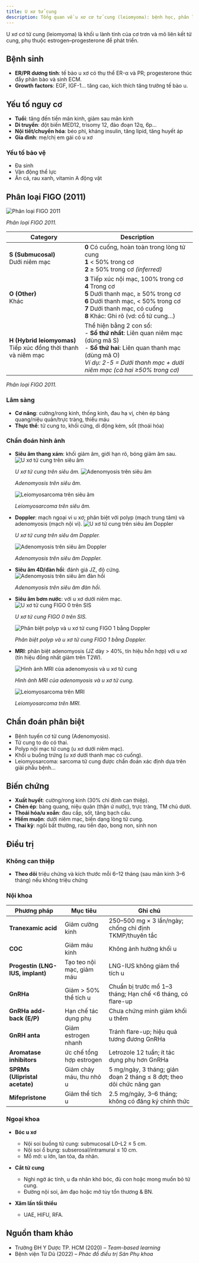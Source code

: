 ```yaml
---
title: U xơ tử cung
description: Tổng quan về u xơ cơ tử cung (leiomyoma): bệnh học, phân loại, chẩn đoán và điều trị nội – ngoại khoa.
---
```


U xơ cơ tử cung (leiomyoma) là khối u lành tính của cơ trơn và mô liên kết tử cung, phụ thuộc estrogen–progesterone để phát triển.

## Bệnh sinh

- **ER/PR dương tính**: tế bào u xơ có thụ thể ER-α và PR; progesterone thúc đẩy phân bào và sinh ECM.  
- **Growth factors**: EGF, IGF-1… tăng cao, kích thích tăng trưởng tế bào u.

## Yếu tố nguy cơ

- **Tuổi**: tăng đến tiền mãn kinh, giảm sau mãn kinh  
- **Di truyền**: đột biến MED12, trisomy 12, đảo đoạn 12q, 6p…  
- **Nội tiết/chuyển hóa**: béo phì, kháng insulin, tăng lipid, tăng huyết áp  
- **Gia đình**: mẹ/chị em gái có u xơ

### Yếu tố bảo vệ

- Đa sinh  
- Vận động thể lực  
- Ăn cá, rau xanh, vitamin A động vật

## Phân loại FIGO (2011)

![Phân loại FIGO 2011](../../../../assets/phu-khoa/u-xo-tu-cung/phan-loai-u-xo-tu-cung-figo-2011.jpg)

_Phân loại FIGO 2011._

| Category                                                             | Description                                                                                                                                                                     |
|----------------------------------------------------------------------|---------------------------------------------------------------------------------------------------------------------------------------------------------------------------------|
| **S (Submucosal)**<br>Dưới niêm mạc                                  | **0** Có cuống, hoàn toàn trong lòng tử cung<br>**1** < 50% trong cơ<br>**2** ≥ 50% trong cơ *(inferred)*                                                                       |
| **O (Other)**<br>Khác                                                | **3** Tiếp xúc nội mạc, 100% trong cơ<br>**4** Trong cơ<br>**5** Dưới thanh mạc, ≥ 50% trong cơ<br>**6** Dưới thanh mạc, < 50% trong cơ<br>**7** Dưới thanh mạc, có cuống<br>**8** Khác: Ghi rõ (vd: cổ tử cung…) |
| **H (Hybrid leiomyomas)**<br>Tiếp xúc đồng thời thanh và niêm mạc     | Thể hiện bằng 2 con số:<br>- **Số thứ nhất**: Liên quan niêm mạc (dùng mã S)<br>- **Số thứ hai**: Liên quan thanh mạc (dùng mã O)<br>*Ví dụ: 2-5 = Dưới thanh mạc + dưới niêm mạc (cả hai ≥50% trong cơ)* |

_Phân loại FIGO 2011._

### Lâm sàng

- **Cơ năng**: cường/rong kinh, thống kinh, đau hạ vị, chèn ép bàng quang/niệu quản/trực tràng, thiếu máu  
- **Thực thể**: tử cung to, khối cứng, di động kém, sốt (thoái hóa)

### Chẩn đoán hình ảnh

- **Siêu âm thang xám**: khối giảm âm, giới hạn rõ, bóng giảm âm sau.
  ![U xơ tử cung trên siêu âm](../../../../assets/phu-khoa/u-xo-tu-cung/u-xo-tu-cung-tren-sieu-am.png)

  _U xơ tử cung trên siêu âm._
  ![Adenomyosis trên siêu âm](../../../../assets/phu-khoa/u-xo-tu-cung/adenomyosis-tren-sieu-am.png)

  _Adenomyosis trên siêu âm._

  ![Leiomyosarcoma trên siêu âm](../../../../assets/phu-khoa/u-xo-tu-cung/leiomyosarcoma-tren-sieu-am.png)

  _Leiomyosarcoma trên siêu âm._

- **Doppler**: mạch ngoại vi u xơ; phân biệt với polyp (mạch trung tâm) và adenomyosis (mạch nội vi).
  ![U xơ tử cung trên siêu âm Doppler](../../../../assets/phu-khoa/u-xo-tu-cung/u-xo-tu-cung-tren-sieu-am-doppler.png)

  _U xơ tử cung trên siêu âm Doppler._

  ![Adenomyosis trên siêu âm Doppler](../../../../assets/phu-khoa/u-xo-tu-cung/adenomyosis-tren-doppler.png)

  _Adenomyosis trên siêu âm Doppler._

- **Siêu âm 4D/đàn hồi**: đánh giá JZ, độ cứng.
  ![Adenomyosis trên siêu âm đàn hồi](../../../../assets/phu-khoa/u-xo-tu-cung/adenomyosis-tren-sieu-am-dan-hoi.png)

  _Adenomyosis trên siêu âm đàn hồi._  

- **Siêu âm bơm nước**: với u xơ dưới niêm mạc. 
  ![U xơ tử cung FIGO 0 trên SIS](../../../../assets/phu-khoa/u-xo-tu-cung/u-xo-tu-cung-figo-0-qua-sis.png)

  _U xơ tử cung FIGO 0 trên SIS._

  ![Phân biệt polyp và u xơ tử cung FIGO 1 bằng Doppler](../../../../assets/phu-khoa/u-xo-tu-cung/phan-biet-polyp-va-u-xo-tu-cung-figo-1-bang-doppler.png)

  _Phân biệt polyp và u xơ tử cung FIGO 1 bằng Doppler._


- **MRI**: phân biệt adenomyosis (JZ dày > 40%, tín hiệu hỗn hợp) với u xơ (tín hiệu đồng nhất giảm trên T2W).

  ![Hình ảnh MRI của adenomyosis và u xơ tử cung](../../../../assets/phu-khoa/u-xo-tu-cung/adenomyosis-u-xo-tu-cung-tren-mri.png)

  _Hình ảnh MRI của adenomyosis và u xơ tử cung._

  ![Leiomyosarcoma trên MRI](../../../../assets/phu-khoa/u-xo-tu-cung/leiomyosarcoma-tren-mri.png)

  _Leiomyosarcoma trên MRI._

## Chẩn đoán phân biệt

- Bệnh tuyến cơ tử cung (Adenomyosis).
- Tử cung to do có thai.
- Polyp nội mạc tử cung (u xơ dưới niêm mạc).
- Khối u buồng trứng (u xơ dưới thanh mạc có cuống).
- Leiomyosarcoma: sarcoma tử cung được chẩn đoán xác định dựa trên giải phẫu bệnh…

## Biến chứng

- **Xuất huyết**: cường/rong kinh (30% chỉ định can thiệp).  
- **Chèn ép**: bàng quang, niệu quản (thận ứ nước), trực tràng, TM chủ dưới.  
- **Thoái hóa/u xoắn**: đau cấp, sốt, tăng bạch cầu.  
- **Hiếm muộn**: dưới niêm mạc, biến dạng lòng tử cung.  
- **Thai kỳ**: ngôi bất thường, rau tiền đạo, bong non, sinh non

## Điều trị

### Không can thiệp

- **Theo dõi** triệu chứng và kích thước mỗi 6–12 tháng (sau mãn kinh 3–6 tháng) nếu không triệu chứng

### Nội khoa

| Phương pháp                | Mục tiêu                   | Ghi chú                                                           |
| -------------------------- | -------------------------- | ----------------------------------------------------------------- |
| **Tranexamic acid**            | Giảm cường kinh           | 250–500 mg × 3 lần/ngày; chống chỉ định TKMP/thuyên tắc             |
| **COC**                        | Giảm máu kinh             | Không ảnh hưởng khối u                                            |
| **Progestin (LNG-IUS, implant)** | Tạo teo nội mạc, giảm máu | LNG-IUS không giảm thể tích u                                      |
| **GnRHa**                      | Giảm > 50% thể tích u       | Chuẩn bị trước mổ 1–3 tháng; Hạn chế <6 tháng, có flare-up         |
| **GnRHa add-back (E/P)**       | Hạn chế tác dụng phụ       | Chưa chứng minh giảm khối u thêm                                   |
| **GnRH anta**                  | Giảm estrogen nhanh        | Tránh flare-up; hiệu quả tương đương GnRHa                         |
| **Aromatase inhibitors**       | ức chế tổng hợp estrogen   | Letrozole 12 tuần; ít tác dụng phụ hơn GnRHa                       |
| **SPRMs (Ulipristal acetate)** | Giảm chảy máu, thu nhỏ u   | 5 mg/ngày, 3 tháng; gián đoạn 2 tháng ≤ 8 đợt; theo dõi chức năng gan |
| **Mifepristone**               | Giảm thể tích u            | 2.5 mg/ngày, 3–6 tháng; không có đăng ký chính thức                |

### Ngoại khoa

- **Bóc u xơ**  
  - Nội soi buồng tử cung: submucosal L0–L2 ≤ 5 cm.  
  - Nội soi ổ bụng: subserosal/intramural ≤ 10 cm.  
  - Mổ mở: u lớn, lan tỏa, đa nhân.

- **Cắt tử cung**  
  - Nghi ngờ ác tính, u đa nhân khó bóc, đủ con hoặc mong muốn bỏ tử cung.  
  - Đường nội soi, âm đạo hoặc mở tùy tổn thương & BN.

- **Xâm lấn tối thiểu**  
  - UAE, HIFU, RFA.  

## Nguồn tham khảo

- Trường ĐH Y Dược TP. HCM (2020) – _Team-based learning_  
- Bệnh viện Từ Dũ (2022) – _Phác đồ điều trị Sản Phụ khoa_
